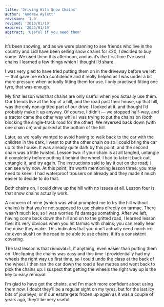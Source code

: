 ```yaml
---
title: 'Driving With Snow Chains'
author: 'Andrew Aylett'
revision: '1.0'
revised: '2013/01/19'
expires: '2033/01/19'
abstract: 'Useful if you need them'
---
```


It’s been snowing, and as we were planning to see friends who live in the
country and Lidl have been selling snow chains for £20, I decided to buy some.
We used them this afternoon, and as it’s the first time I’ve used chains I
learned a few things which I thought I’d share.

I was very glad to have tried putting them on in the driveway before we left —
that gave me extra confidence and it really helped as I was under a bit more
pressure when actually fitting them for use. I only practised fitting one tyre,
that was enough.

My first lesson was that chains are only useful when you actually use them. Our
friends live at the top of a hill, and the road past their house, up that hill,
was the only non-gritted part of our drive. I looked at it, and thought I’d
probably make it up anyway. Of course, I didn’t — we stopped half-way, and a
tractor came the other way while I was trying to put the chains on (both
blocking the single-track road for the other). We reversed back down (with one
chain on) and parked at the bottom of the hill.

Later, as we really wanted to avoid having to walk back to the car with the
children in the dark, I went to put the other chain on so I could bring the car
up to the house. It was already quite dark by this point, and the second chain
was a little twisted. Lesson two: if your chain is at all tangled, untangle it
completely before putting it behind the wheel. I had to take it back out,
untangle it, and try again. The instructions said to lay it out on the road; I
can see why now. At this point, it’s worth mentioning lesson three: you may need
to kneel. I had waterproof trousers on already and they made it much easier to
decide to do that.

Both chains on, I could drive up the hill with no issues at all. Lesson four is
that snow chains actually work.

A concern of mine (which was what prompted me to try the hill without chains) is
that you’re not supposed to use chains directly on tarmac. There wasn’t much
ice, so I was worried I’d damage something. After we left, having come back down
the hill and on to the gritted road, I learned lesson five: it’s very obvious
when you hit tarmac with chains; you can really hear the noise they make. This
indicates that you don’t actually need much ice (or even slush) on the road to
be able to use chains, if it’s a consistent covering.

The last lesson is that removal is, if anything, even easier than putting them
on. Unclipping the chains was easy and this time I providentially had my wheels
the right way up first time, so I could undo the clasp at the back of the wheel.
I then ran the car down the road a few metres and went back to pick the chains
up. I suspect that getting the wheels the right way up is the key to easy
removal.

I’m glad to have got the chains, and I’m much more confident about using them
now. I doubt they’ll be a regular sight on my tyres, but for the last icy bits
of journeys, or if our estate gets frozen up again as it was a couple of years
ago, they’ll be very useful.
